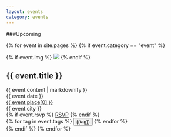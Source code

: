 ```yaml
---
layout: events
category: events
---
```


###Upcoming

{% for event in site.pages %}
    {% if event.category == "event" %}
<div class="event">
    {% if event.img %}
        <img src="{{ event.img }}" class="image"/>
    {% endif %}
    <div class="comntent">
        <h2>{{ event.title }}</h2>
        {{ event.content | markdownify }}
    </div>
    <div class="location">
        <div class="date">{{ event.date }}</div>
        <div class="place">
            <a href="{{ event.place[1] }}">{{ event.place[0] }}</a>
        </div>
        <div class="city">{{ event.city }}</div>
        {% if event.rsvp %}
            <a href="{{ event.rsvp }}" class="blue-btn">RSVP</a>
        {% endif %}
    </div>
    <div class="tags">
        {% for tag in event.tags %}
            <button class="tag-btn" tag="{{tag}}">{{tag}}</button>
        {% endfor %}
    </div>
</div>
    {% endif %}
{% endfor %}